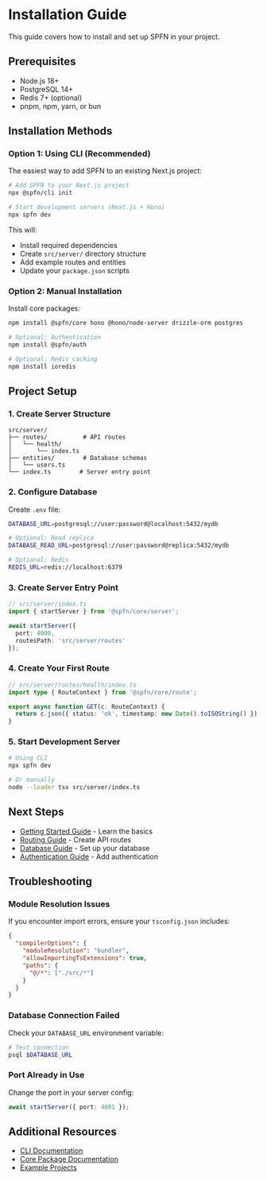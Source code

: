 # Installation Guide

This guide covers how to install and set up SPFN in your project.

## Prerequisites

- Node.js 18+
- PostgreSQL 14+
- Redis 7+ (optional)
- pnpm, npm, yarn, or bun

## Installation Methods

### Option 1: Using CLI (Recommended)

The easiest way to add SPFN to an existing Next.js project:

```bash
# Add SPFN to your Next.js project
npx @spfn/cli init

# Start development servers (Next.js + Hono)
npx spfn dev
```

This will:
- Install required dependencies
- Create `src/server/` directory structure
- Add example routes and entities
- Update your `package.json` scripts

### Option 2: Manual Installation

Install core packages:

```bash
npm install @spfn/core hono @hono/node-server drizzle-orm postgres

# Optional: Authentication
npm install @spfn/auth

# Optional: Redis caching
npm install ioredis
```

## Project Setup

### 1. Create Server Structure

```
src/server/
├── routes/          # API routes
│   └── health/
│       └── index.ts
├── entities/        # Database schemas
│   └── users.ts
└── index.ts        # Server entry point
```

### 2. Configure Database

Create `.env` file:

```bash
DATABASE_URL=postgresql://user:password@localhost:5432/mydb

# Optional: Read replica
DATABASE_READ_URL=postgresql://user:password@replica:5432/mydb

# Optional: Redis
REDIS_URL=redis://localhost:6379
```

### 3. Create Server Entry Point

```typescript
// src/server/index.ts
import { startServer } from '@spfn/core/server';

await startServer({
  port: 4000,
  routesPath: 'src/server/routes'
});
```

### 4. Create Your First Route

```typescript
// src/server/routes/health/index.ts
import type { RouteContext } from '@spfn/core/route';

export async function GET(c: RouteContext) {
  return c.json({ status: 'ok', timestamp: new Date().toISOString() });
}
```

### 5. Start Development Server

```bash
# Using CLI
npx spfn dev

# Or manually
node --loader tsx src/server/index.ts
```

## Next Steps

- [Getting Started Guide](./getting-started.md) - Learn the basics
- [Routing Guide](./routing.md) - Create API routes
- [Database Guide](./database.md) - Set up your database
- [Authentication Guide](./authentication.md) - Add authentication

## Troubleshooting

### Module Resolution Issues

If you encounter import errors, ensure your `tsconfig.json` includes:

```json
{
  "compilerOptions": {
    "moduleResolution": "bundler",
    "allowImportingTsExtensions": true,
    "paths": {
      "@/*": ["./src/*"]
    }
  }
}
```

### Database Connection Failed

Check your `DATABASE_URL` environment variable:

```bash
# Test connection
psql $DATABASE_URL
```

### Port Already in Use

Change the port in your server config:

```typescript
await startServer({ port: 4001 });
```

## Additional Resources

- [CLI Documentation](../../packages/cli/README.md)
- [Core Package Documentation](../../packages/core/README.md)
- [Example Projects](https://github.com/spfn/spfn/tree/main/apps/examples)